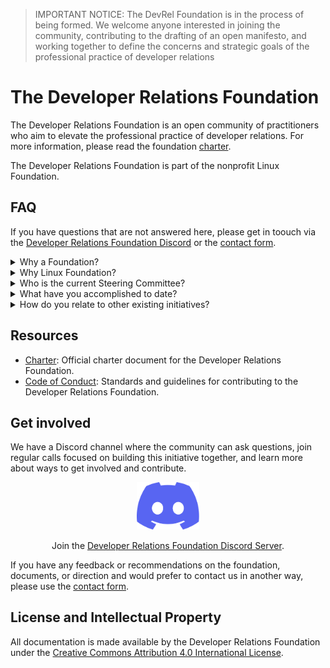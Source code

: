 > IMPORTANT NOTICE: The DevRel Foundation is in the process of being formed. We welcome anyone interested in joining the community, contributing to the drafting of an open manifesto, and working together to define the concerns and strategic goals of the professional practice of developer relations

# The Developer Relations Foundation

The Developer Relations Foundation is an open community of practitioners who aim to elevate the professional practice of developer relations. For more information, please read the foundation [charter][charter].

The Developer Relations Foundation is part of the nonprofit Linux Foundation.

## FAQ

If you have questions that are not answered here, please get in toouch via the [Developer Relations Foundation Discord][discord] or the [contact form][contact-form].

<details>
  <summary>Why a Foundation?</summary>

  The major benefit of a foundation is that it promotes participatory governance, preventing any single company from monopolizing a collaborative project. Specifically, a foundation ensures:

  - Community-driven Governance: Projects are managed by the community for the community, with contributions reviewed and accepted based on merit.

  - Open Source: Contributors can use the project's resources without fearing sudden changes in licensing or direction.

  - Impartiality: contributions to the content and direction are accepted based on their community value, regardless of their impact on any particular vendor.

  This initiative stems from a shared passion for DevRel and the recognition that the profession faces persistent challenges, such as a lack of clarity and difficulty in measuring impact. Despite significant growth in resources and organizations addressing these issues, these resources are fragmented. Our goal is to create an inclusive, community-driven entity that formally defines DevRel practices, addresses common challenges with best-in-practice resources, and attracts both individuals and organizations’ decision-makers. A foundation aims to be a trusted, credible, and expert resource, similar to professional bodies in other fields, providing training, certification, continuing education, and advocacy.
</details>

<details>
  <summary>Why Linux Foundation?</summary>

  The major benefit of hosting with the Linux Foundation (LF) is that it offers recognized global credibility. Specifically, the LF ensures:

  - **DevRel value outside DevRel**: Being part of a renowned and large open source foundation like the Linux Foundation enhances the project's credibility within the DevRel community and among external stakeholders and decision-makers. This recognition elevates DevRel's visibility and perceived value as a profession, demonstrating its importance and impact beyond industry peers.

  - **Level Playing Field**: Ensuring that no single company in the ecosystem can exert undue control over the project by owning the trademark.

  - **Licensing Integrity**: Protecting the licensing integrity of the collaborative project, as detailed in this [LF blog post](https://www.linuxfoundation.org/blog/how-open-source-foundations-protect-the-licensing-integrity-of-open-source-projects).

  The Linux Foundation allows individual contributors to retain copyright ownership of their contributions while providing an open source license, reflected through the Developer Certificate of Origin sign-off process.

  This collaborative project has been hosted as a [community project](https://www.linuxfoundation.org/projects/hosting), with no funding involved. This means taking advantage of the governance structure, project management staff, and back-end resources that the LF provides to all hosted projects, to ensure long-term sustainability. Examples of these projects include [SPDX()] (SBOM Standard), FOSSology, or CHAOSS.
  
  We also chose the LF to avoid reinventing the wheel. Creating something new requires tools, infrastructure, and, ideally, a lightweight process to get started and make the initiative resilient.
</details>

<details>
  <summary>Who is the current Steering Committee?</summary>
  
  This first, non-official Interim SC, composed of tenured Developer Relations professionals, has initiated this “intent to form foundation” built through the LF’s guidance and principles. Once the charter and mission are in place, a new Leadership council will be established. This process will be via elections at a future date to be determined.

  While our profession is relatively small, it is big enough that there are many really good people who can do this work. And we hope they want to! We had the initiative and time to do this, and so we feel it’s reasonable for us, just like anyone else, to take the first steps forward on building something

  Our aim has always been to thread the needle on process and progress - we wanted to get enough done that we, as a professional collective, had a base and some scaffolding from which to build, but not too much progress that folks felt we had prematurely made decisions.
</details>

<details>
  <summary>What have you accomplished to date?</summary>
  To date we have accomplished the following:

  - Formed an initial, no-official interim steering committee of tenured DevRel professionals with the shared goal of solving critical DevRel problems through the formation of a Foundation
  - Secured support from the Linux Foundation to have the DevRel Foundation hosted by them
  - Drafted a lightweight charter and took a first pass at organizational structure to provide the broader DevRel community with a starting point from which to work
  - Identified tools and lightweight processes get work done: Discord, GitHub, gitvote, and groups.io
  - Scheduled and facilitated open bi-weekly sessions to listen and learn (alternating APAC/EMEA and AMER)
</details>

<details>
  <summary>How do you relate to other existing initiatives?</summary>

  **This is still _a WIP answer_ and needs further discussion in the community calls and async**

  As we explored how best to address the persistent challenges faced by the practice of DevRel, the first thing we did as an interim steering committee was a survey of the existing communities and organizations, including the Developer Marketing Alliance, DevRelX, marketingto.dev, Devrellers and Developer Evangelists (LinkedIn groups), the DevRel Collective, developerrelations.com, flyless.dev, and DevRel con Ň.

  We found that these groups in aggregate, provide exceptional breadth and depth of resources, expertise, and community. However, whether through incentives (ex: revenue-focused) or inclusivity (ex: DevMarketing not included) none felt centralizing enough to be the hub for this initiative, which strives to be open and inclusive, as well as more than just a resource repository.

  We also know that we cannot succeed without the support, involvement, and partnership of the ecosystem of DevRel initiatives, which is why we hope that folks will feel inspired to help build a foundation that codifies the definition and best practices of DevRel; that brings together best-in-class frameworks, training, and resources in a single place; and that attracts individuals and organizations through trust, credibility, and collaboration.
</details>


## Resources

* [Charter][charter]: Official charter document for the Developer Relations Foundation.
* [Code of Conduct](https://github.com/DevRel-Foundation/governance/blob/main/code_of_conduct.md): Standards and guidelines for contributing to the Developer Relations Foundation.

## Get involved

We have a Discord channel where the community can ask questions, join regular calls focused on building this initiative together, and learn more about ways to get involved and contribute.

<p align="center">
  <a href="https://discord.gg/ukMnmFjw43">
    <img src="images/discord.svg" width="100" alt="Join the Developer Relations Foundation Discord" />
  <a>
</p>
<p align="center">
  Join the <a href="https://discord.gg/ukMnmFjw43">Developer Relations Foundation Discord Server</a>.
</p>

If you have any feedback or recommendations on the foundation, documents, or direction and would prefer to contact us in another way, please use the [contact form][contact-form].

## License and Intellectual Property

All documentation is made available by the Developer Relations Foundation under the [Creative Commons Attribution 4.0 International License](http://creativecommons.org/licenses/by/4.0/).

[charter]: https://github.com/DevRel-Foundation/governance/blob/main/Technical_Charter_v1.0.adoc
[discord]: https://discord.gg/ukMnmFjw43
[contact-form]: https://bit.ly/3RwwhQ1
